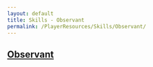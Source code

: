 ```yaml
---
layout: default
title: Skills - Observant
permalink: /PlayerResources/Skills/Observant/
---
```

## [Observant](#Observant)
